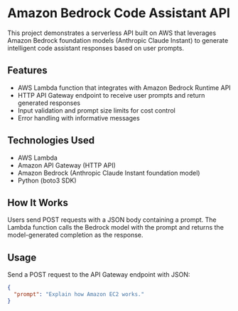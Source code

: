# Amazon Bedrock Code Assistant API

This project demonstrates a serverless API built on AWS that leverages Amazon Bedrock foundation models (Anthropic Claude Instant) to generate intelligent code assistant responses based on user prompts.

## Features

- AWS Lambda function that integrates with Amazon Bedrock Runtime API  
- HTTP API Gateway endpoint to receive user prompts and return generated responses  
- Input validation and prompt size limits for cost control  
- Error handling with informative messages  

## Technologies Used

- AWS Lambda  
- Amazon API Gateway (HTTP API)  
- Amazon Bedrock (Anthropic Claude Instant foundation model)  
- Python (boto3 SDK)

## How It Works

Users send POST requests with a JSON body containing a prompt. The Lambda function calls the Bedrock model with the prompt and returns the model-generated completion as the response.

## Usage

Send a POST request to the API Gateway endpoint with JSON:

```json
{
  "prompt": "Explain how Amazon EC2 works."
}
